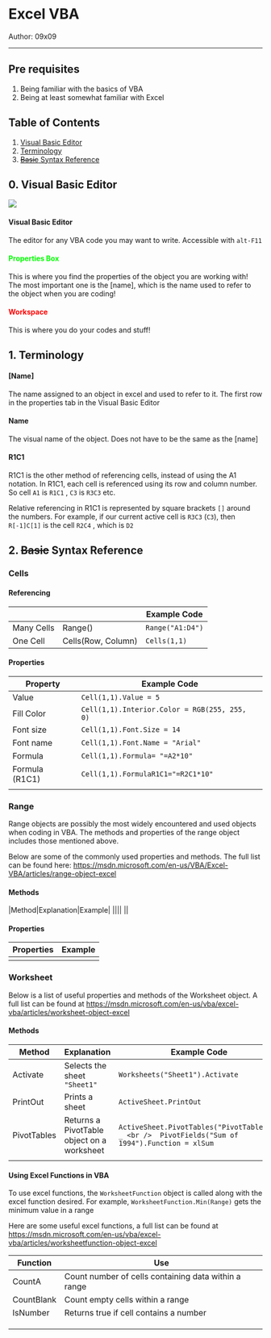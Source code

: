 # Excel VBA

Author: 09x09



---

## Pre requisites

1. Being familiar with the basics of VBA
2.  Being at least somewhat familiar with Excel



## Table of Contents

1. [Visual Basic Editor](#0)
2. [Terminology](#1)
3. [~~Basic~~ Syntax Reference](#2)




## 0. Visual Basic Editor<a name="0"></a>

![](https://raw.githubusercontent.com/09x09/VBA-crash-course/master/images/vb%20editor.png)



#### Visual Basic Editor

The editor for any VBA code you may want to write. Accessible with `alt-F11`

#### <font color="#00ff00">Properties Box </font>

This is where you find the properties of the object you are working with! The most important one is the [name], which is the name used to refer to the object when you are coding!

#### <font color="#ff0000">Workspace</font>
This is where you do your codes and stuff!



## 1. Terminology <a name="1"></a>

#### [Name]

The name assigned to an object in excel and used to refer to it. The first row in the properties tab in the Visual Basic Editor

#### Name

The visual name of the object. Does not have to be the same as the [name]

#### R1C1 

R1C1 is the other method of referencing cells, instead of using the A1 notation. In R1C1, each cell is referenced using its row and column number. So cell `A1` is `R1C1` , `C3` is `R3C3` etc.

Relative referencing in R1C1 is represented by square brackets `[]` around the numbers. For example, if our current active cell is `R3C3` (`C3`), then `R[-1]C[1]` is the cell `R2C4` , which is `D2`



## 2. ~~Basic~~ Syntax Reference<a name="2"></a>

### Cells

#### Referencing

|            |                    | Example Code     |
| ---------- | ------------------ | ---------------- |
| Many Cells | Range()            | `Range("A1:D4")` |
| One Cell   | Cells(Row, Column) | `Cells(1,1)`     |



#### Properties

| Property       | Example Code                                  |
| -------------- | --------------------------------------------- |
| Value          | `Cell(1,1).Value = 5`                         |
| Fill Color     | `Cell(1,1).Interior.Color = RGB(255, 255, 0)` |
| Font size      | `Cell(1,1).Font.Size = 14`                    |
| Font name      | `Cell(1,1).Font.Name = "Arial"`               |
| Formula        | `Cell(1,1).Formula= "=A2*10"`                 |
| Formula (R1C1) | `Cell(1,1).FormulaR1C1="=R2C1*10"`            |
|                |                                               |



### Range

Range objects are possibly the most widely encountered and used objects when coding in VBA.  The methods and properties of the range object includes those mentioned above. 

Below are some of the commonly used properties and methods. The full list can be found here: https://msdn.microsoft.com/en-us/VBA/Excel-VBA/articles/range-object-excel

#### Methods

|Method|Explanation|Example|
||||
||



#### Properties

| Properties | Example |
| ---------- | ------- |
|            |         |







### Worksheet

Below is a list of useful properties and methods of the Worksheet object. A full list can be found at https://msdn.microsoft.com/en-us/vba/excel-vba/articles/worksheet-object-excel

#### Methods

| Method      | Explanation                                | Example Code                                                 |
| ----------- | ------------------------------------------ | ------------------------------------------------------------ |
| Activate    | Selects the sheet `"Sheet1"`               | `Worksheets("Sheet1").Activate`                              |
| PrintOut    | Prints a sheet                             | `ActiveSheet.PrintOut`                                       |
| PivotTables | Returns a PivotTable object on a worksheet | `ActiveSheet.PivotTables("PivotTable1"). _ <br />  PivotFields("Sum of 1994").Function = xlSum ` |
|             |                                            |                                                              |



#### Using Excel Functions in VBA

To use excel functions, the `WorksheetFunction` object is called along with the excel function desired. For example, `WorksheetFunction.Min(Range)` gets the minimum value in a range

Here are some useful excel functions, a full list can be found at https://msdn.microsoft.com/en-us/vba/excel-vba/articles/worksheetfunction-object-excel 

| Function   | Use                                                  |
| ---------- | ---------------------------------------------------- |
| CountA     | Count number of cells containing data within a range |
| CountBlank | Count empty cells within a range                     |
| IsNumber   | Returns true if cell contains a number               |
|            |                                                      |
|            |                                                      |
|            |                                                      |





